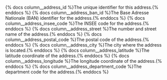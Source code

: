 {% docs column__address_id %}The unique identifier for this address.{% enddocs %}
{% docs column__address_ban_id %}The Base Adresse Nationale (BAN) identifier for the address.{% enddocs %}
{% docs column__address_insee_code %}The INSEE code for the address.{% enddocs %}
{% docs column__address_street %}The number and street name of the address.{% enddocs %}
{% docs column__address_postal_code %}The postal code of the address.{% enddocs %}
{% docs column__address_city %}The city where the address is located.{% enddocs %}
{% docs column__address_latitude %}The latitude coordinate of the address.{% enddocs %}
{% docs column__address_longitude %}The longitude coordinate of the address.{% enddocs %}
{% docs column__address_department_code %}The department code for the address.{% enddocs %}
